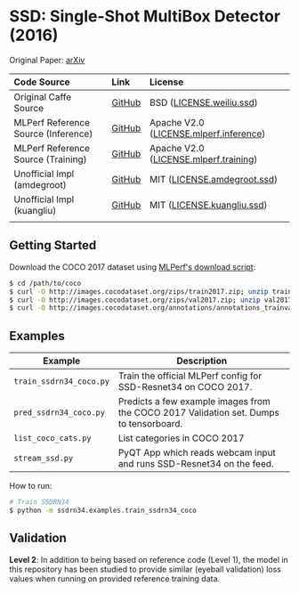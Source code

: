 # SSD: Single-Shot MultiBox Detector (2016)

Original Paper: [arXiv](https://arxiv.org/pdf/1512.02325.pdf)

|Code Source|Link|License|
|:-|:-|:-|
| Original Caffe Source | [GitHub](https://github.com/weiliu89/caffe/tree/ssd) | BSD ([LICENSE.weiliu.ssd](../licenses/LICENSE.weiliu.ssd)) |
| MLPerf Reference Source (Inference) | [GitHub](https://github.com/mlcommons/inference/blob/r1.0/vision/classification_and_detection/python/models/ssd_r34.py) | Apache V2.0 ([LICENSE.mlperf.inference](../licenses/LICENSE.mlperf.inference)) |
| MLPerf Reference Source (Training) | [GitHub](https://github.com/mlcommons/training/tree/v0.5/single_stage_detector/ssd) | Apache V2.0 ([LICENSE.mlperf.training](../licenses/LICENSE.mlperf.training)) |
| Unofficial Impl (amdegroot) | [GitHub](https://github.com/amdegroot/ssd.pytorch) | MIT ([LICENSE.amdegroot.ssd](../licenses/LICENSE.amdegroot.ssd)) |
| Unofficial Impl (kuangliu) | [GitHub](https://github.com/kuangliu/pytorch-ssd) | MIT ([LICENSE.kuangliu.ssd](../licenses/LICENSE.kuangliu.ssd)) |
|||

## Getting Started
Download the COCO 2017 dataset using [MLPerf's download script](https://github.com/mlcommons/training/blob/v0.5/single_stage_detector/download_dataset.sh):
```bash
$ cd /path/to/coco
$ curl -O http://images.cocodataset.org/zips/train2017.zip; unzip train2017.zip
$ curl -O http://images.cocodataset.org/zips/val2017.zip; unzip val2017.zip
$ curl -O http://images.cocodataset.org/annotations/annotations_trainval2017.zip; unzip annotations_trainval2017.zip
```

## Examples
| Example | Description |
|-|-|
| `train_ssdrn34_coco.py` | Train the official MLPerf config for SSD-Resnet34 on COCO 2017. |
| `pred_ssdrn34_coco.py` | Predicts a few example images from the COCO 2017 Validation set. Dumps to tensorboard. |
| `list_coco_cats.py` | List categories in COCO 2017 |
| `stream_ssd.py` | PyQT App which reads webcam input and runs SSD-Resnet34 on the feed. |


How to run:
```bash
# Train SSDRN34
$ python -m ssdrn34.examples.train_ssdrn34_coco
```


## Validation
**Level 2**: In addition to being based on reference code (Level 1), the model in this repository has been studied to provide similar (eyeball validation) loss values when running on provided reference training data.
